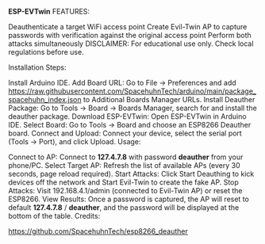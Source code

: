 **ESP-EVTwin**
FEATURES:

Deauthenticate a target WiFi access point
Create Evil-Twin AP to capture passwords with verification against the original access point
Perform both attacks simultaneously
DISCLAIMER: For educational use only. Check local regulations before use.

Installation Steps:

Install Arduino IDE.
Add Board URL: Go to File -> Preferences and add https://raw.githubusercontent.com/SpacehuhnTech/arduino/main/package_spacehuhn_index.json to Additional Boards Manager URLs.
Install Deauther Package: Go to Tools -> Board -> Boards Manager, search for and install the deauther package.
Download ESP-EVTwin: Open ESP-EVTwin in Arduino IDE.
Select Board: Go to Tools -> Board and choose an ESP8266 Deauther board.
Connect and Upload: Connect your device, select the serial port (Tools -> Port), and click Upload.
Usage:

Connect to AP: Connect to **127.4.7.8** with password **deauther** from your phone/PC.
Select Target AP: Refresh the list of available APs (every 30 seconds, page reload required).
Start Attacks: Click Start Deauthing to kick devices off the network and Start Evil-Twin to create the fake AP.
Stop Attacks: Visit 192.168.4.1/admin (connected to Evil-Twin AP) or reset the ESP8266.
View Results: Once a password is captured, the AP will reset to default **127.4.7.8** / **deauther**, and the password will be displayed at the bottom of the table.
Credits:

https://github.com/SpacehuhnTech/esp8266_deauther

